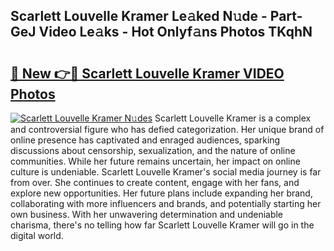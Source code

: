 ## Scarlett Louvelle Kramer Le𝚊ked N𝚞de - Part-GeJ Video Le𝚊ks - Hot Onlyf𝚊ns Photos TKqhN

# <h2><a href="http://ab62590.deff.icu/?id=Scarlett+Louvelle+Kramer">🔗 New 👉🔴 Scarlett Louvelle Kramer VIDEO Photos</a></h2>

[![Scarlett Louvelle Kramer N𝚞des](https://i.imgur.com/rIISA9y.gif)](http://ab62590.deff.icu/?id=Scarlett+Louvelle+Kramer)
Scarlett Louvelle Kramer is a complex and controversial figure who has defied categorization. Her unique brand of online presence has captivated and enraged audiences, sparking discussions about censorship, sexualization, and the nature of online communities. While her future remains uncertain, her impact on online culture is undeniable. Scarlett Louvelle Kramer's social media journey is far from over. She continues to create content, engage with her fans, and explore new opportunities. Her future plans include expanding her brand, collaborating with more influencers and brands, and potentially starting her own business. With her unwavering determination and undeniable charisma, there's no telling how far Scarlett Louvelle Kramer will go in the digital world.
